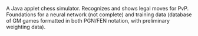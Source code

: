 A Java applet chess simulator. Recognizes and shows legal moves for PvP. 
Foundations for a neural network (not complete) and training data (database of GM games formatted in both PGN/FEN notation, with preliminary weighting data).
